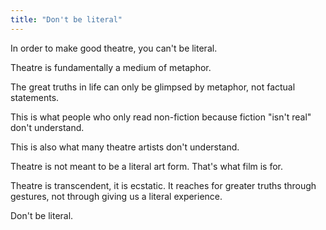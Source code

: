 ```yaml
---
title: "Don't be literal"
---
```


In order to make good theatre, you can't be literal.

Theatre is fundamentally a medium of metaphor.

The great truths in life can only be glimpsed by metaphor, not factual statements.

This is what people who only read non-fiction because fiction "isn't real" don't understand.

This is also what many theatre artists don't understand.

Theatre is not meant to be a literal art form. That's what film is for.

Theatre is transcendent, it is ecstatic. It reaches for greater truths through gestures, not through giving us a literal experience.

Don't be literal.
